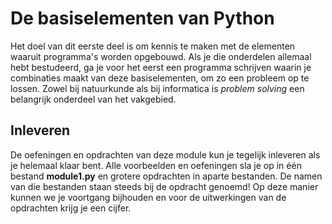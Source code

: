 # De basiselementen van Python

Het doel van dit eerste deel is om kennis te maken met de elementen waaruit programma's worden opgebouwd. Als je die onderdelen allemaal hebt bestudeerd, ga je voor het eerst een programma schrijven waarin je combinaties maakt van deze basiselementen, om zo een probleem op te lossen. Zowel bij natuurkunde als bij informatica is *problem solving* een belangrijk onderdeel van het vakgebied.

## Inleveren

De oefeningen en opdrachten van deze module kun je tegelijk inleveren als je helemaal klaar bent. Alle voorbeelden en oefeningen sla je op in één bestand **module1.py** en grotere opdrachten in aparte bestanden. De namen van die bestanden staan steeds bij de opdracht genoemd! Op deze manier kunnen we je voortgang bijhouden en voor de uitwerkingen van de opdrachten krijg je een cijfer.
